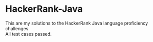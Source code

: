 # HackerRank-Java
This are my solutions to the HackerRank Java language proficiency challenges\
All test cases passed.
